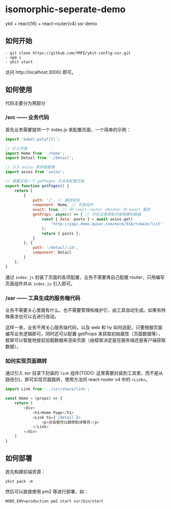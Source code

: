 # isomorphic-seperate-demo

ykit + react(16) + react-router(v4) ssr demo

## 如何开始

```shell
- git clone https://github.com/YMFE/ykit-config-ssr.git
- npm i
- ykit start
```

访问 http://localhost:3000/ 即可。

## 如何使用

代码主要分为两部分

### /src —— 业务代码

首先业务需要提供一个 index.js 来配置页面，一个简单的示例：

```JavaScript
import 'babel-polyfill';

// 引入页面
import Home from './home';
import Detail from './detail';

// 引入 axios 来获取数据
import axios from 'axios';

// 需要实现一个 getPages 方法来配置页面
export function getPages() {
    return [
        {
            path: '/', // 路径规则
            component: Home, // 页面组件
            exact: true, // 同 react-router <Route> 的 exact 属性
            getProps: async() => { // 可在这里获取页面需要的数据
                const { data: posts } = await axios.get(
                    'http://yapi.demo.qunar.com/mock/818/tvmaze/list'
                );
                return { posts };
            }
        }, {
            path: '/detail/:id',
            component: Detail
        }
    ];
}
```

通过 `index.js` 封装了页面的各项配置，业务不需要再自己配置 router，只用编写页面组件并从 `index.js` 引入即可。

### /ssr —— 工具生成的服务端代码

业务不需要关心里面有什么，也不需要管理和维护它，由工具自动生成。如果有特殊需求也可以去进行改动。

这样一来，业务不用关心服务端代码，以及 web 和 hy 如何适配，只要根据页面编写业务逻辑即可。同时还可以配置 getProps 来获取初始属性（页面数据等），框架可以智能地提前加载数据来渲染页面（由框架决定是在服务端还是客户端获取数据）。

### 如何实现页面跳转

通过引入 ssr 目录下封装的 `link` 组件(TODO: 这里需要封装到工具里，而不是从路径引)，即可实现页面跳转，使用方法同 react-router v4 中的 `<Link>`。

```JavaScript
import Link from '../ssr/share/link';

const Home = (props) => {
    return (
        <div>
            <h1>Home Page</h1>
            <Link to={`/detail`}>
                <p>点击我可以跳转到详情页</p>
            </Link>
        </div>
    )
}
```

## 如何部署

首先构建前端资源：

```
ykit pack -m
```

然后可以直接使用 pm2 等进行部署，如：

```
NODE_ENV=production pm2 start ssr/bin/start
```
